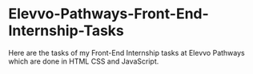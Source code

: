 # Elevvo-Pathways-Front-End-Internship-Tasks
Here are the tasks of my Front-End Internship tasks at Elevvo Pathways which are done in HTML CSS and JavaScript.
